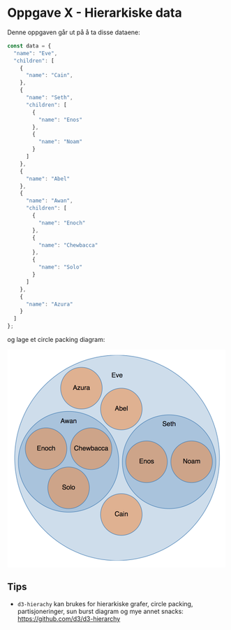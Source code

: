 # Oppgave X - Hierarkiske data

Denne oppgaven går ut på å ta disse dataene:

~~~javascript
const data = {
  "name": "Eve",
  "children": [
    {
      "name": "Cain",
    },
    {
      "name": "Seth",
      "children": [
        {
          "name": "Enos"
        },
        {
          "name": "Noam"
        }
      ]
    },
    {
      "name": "Abel"
    },
    {
      "name": "Awan",
      "children": [
        {
          "name": "Enoch"
        },
        {
          "name": "Chewbacca"
        },
        {
          "name": "Solo"
        }
      ]
    },
    {
      "name": "Azura"
    }
  ]
};
~~~

og lage et circle packing diagram:

![Resultat hierarchy](../../img/hierarchy.png)

## Tips

* `d3-hierachy` kan brukes for hierarkiske grafer, circle packing, partisjoneringer, sun burst diagram og mye annet snacks: https://github.com/d3/d3-hierarchy